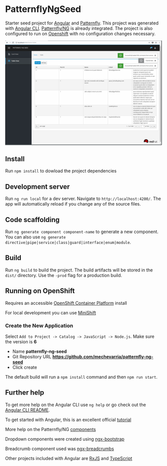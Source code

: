 # PatternflyNgSeed

Starter seed project for [Angular](https://angular.io/) and [Patternfly](https://www.patternfly.org/).  This project was generated with [Angular CLI](https://github.com/angular/angular-cli). [Patternfly/NG](http://www.patternfly.org/patternfly-ng) is already integrated.  The project is also configured to run on [Openshift](https://www.openshift.com/) with no configuration changes necessary.

 ![screenshot.png](screenshot.png)

## Install

Run `npm install` to dowload the project dependencies

## Development server

Run `ng run local` for a dev server. Navigate to `http://localhost:4200/`. The app will automatically reload if you change any of the source files.

## Code scaffolding

Run `ng generate component component-name` to generate a new component. You can also use `ng generate directive|pipe|service|class|guard|interface|enum|module`.

## Build

Run `ng build` to build the project. The build artifacts will be stored in the `dist/` directory. Use the `-prod` flag for a production build.

## Running on OpenShift
Requires an accessible [OpenShift Container Platform](https://www.openshift.com/container-platform/index.html) install

For local development you can use [MiniShift](https://docs.openshift.org/latest/minishift/getting-started/installing.html)

### Create the New Application

Select `Add to Project -> Catalog -> JavaScript -> Node.js`.  Make sure the version is **6**
* Name **patternfly-ng-seed**
* Git Repository URL **https://github.com/mechevarria/patternfly-ng-seed**
* Click create

The default build will run a `npm install` command and then `npm run start`.
  
## Further help

To get more help on the Angular CLI use `ng help` or go check out the [Angular CLI README](https://github.com/angular/angular-cli/blob/master/README.md).

To get started with Angular, this is an excellent official [tutorial](https://angular.io/tutorial)

More help on the Patternfly/NG [components](http://www.patternfly.org/patternfly-ng/#/action)

Dropdown components were created using [ngx-bootstrap](https://github.com/valor-software/ngx-bootstrap)

Breadcrumb component used was [ngx-breadcrumbs](https://github.com/exalif/angular-libs/tree/master/projects/exalif/ngx-breadcrumbs)

Other projects included with Angular are [RxJS](https://www.learnrxjs.io/) and [TypeScript](https://www.typescriptlang.org/docs/home.html)
